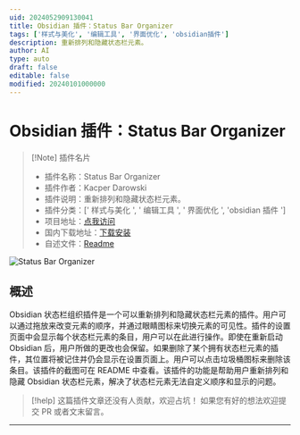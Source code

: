 ```yaml
---
uid: 2024052909130041
title: Obsidian 插件：Status Bar Organizer
tags: ['样式与美化', '编辑工具', '界面优化', 'obsidian插件']
description: 重新排列和隐藏状态栏元素。
author: AI
type: auto
draft: false
editable: false
modified: 20240101000000
---
```


# Obsidian 插件：Status Bar Organizer

> [!Note] 插件名片
> - 插件名称：Status Bar Organizer
> - 插件作者：Kacper Darowski
> - 插件说明：重新排列和隐藏状态栏元素。
> - 插件分类：[' 样式与美化 ', ' 编辑工具 ', ' 界面优化 ', 'obsidian 插件 ']
> - 项目地址：[点我访问](https://github.com/Opisek/obsidian-statusbar-organizer)
> - 国内下载地址：[下载安装](https://pkmer.cn/products/plugin/pluginMarket/?statusbar-organizer)
> - 自述文件：[Readme](https://ghproxy.net/https://raw.githubusercontent.com/Opisek/obsidian-statusbar-organizer/master/README.md)

![Status Bar Organizer](https://cdn.pkmer.cn/covers/statusbar-organizer.png!pkmer)

## 概述

Obsidian 状态栏组织插件是一个可以重新排列和隐藏状态栏元素的插件。用户可以通过拖放来改变元素的顺序，并通过眼睛图标来切换元素的可见性。插件的设置页面中会显示每个状态栏元素的条目，用户可以在此进行操作。即使在重新启动 Obsidian 后，用户所做的更改也会保留。如果删除了某个拥有状态栏元素的插件，其位置将被记住并仍会显示在设置页面上。用户可以点击垃圾桶图标来删除该条目。该插件的截图可在 README 中查看。该插件的功能是帮助用户重新排列和隐藏 Obsidian 状态栏元素，解决了状态栏元素无法自定义顺序和显示的问题。

> [!help]
> 这篇插件文章还没有人贡献，欢迎占坑！
> 如果您有好的想法欢迎提交 PR 或者文末留言。

---



